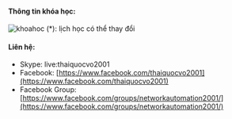 #### Thông tin khóa học:
![khoahoc](https://scontent.fhan2-1.fna.fbcdn.net/v/t1.0-9/118003995_1037838493341200_3499617270437537500_o.jpg?_nc_cat=102&_nc_sid=ca434c&_nc_ohc=skwltLwFkawAX-cjK3y&_nc_ht=scontent.fhan2-1.fna&oh=03df4d879a7727b56690ce6827b08943&oe=5F69D19A)
(*): lịch học có thể thay đổi

#### Liên hệ:
* Skype: live:thaiquocvo2001
* Facebook: [https://www.facebook.com/thaiquocvo2001](https://www.facebook.com/thaiquocvo2001)
* Facebook Group: [https://www.facebook.com/groups/networkautomation2001/](https://www.facebook.com/groups/networkautomation2001/)
